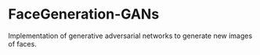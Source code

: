 # FaceGeneration-GANs
Implementation of generative adversarial networks to generate new images of faces.

